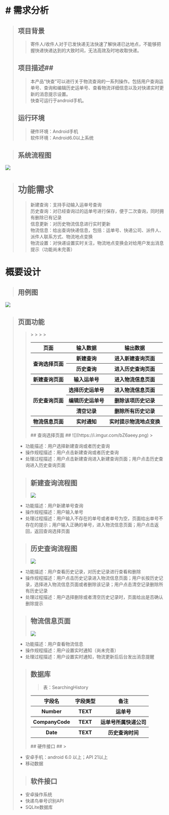 # # 需求分析 #
>## 项目背景  ##
>> 寄件人/收件人对于已发快递无法快速了解快递已达地点，不能够把握快递快递达到的大致时间，无法高效及时地收取快递。
>## 项目描述##
>>本产品“快查”可以进行关于物流查询的一系列操作。包括用户查询运单号、查询和编辑历史运单号、查看物流详细信息以及对快递实时更新的消息提示设置。  
>快查可运行于android手机。
>## 运行环境 ##
>> 硬件环境：Android手机  
>软件环境：Android6.0以上系统  

>## 系统流程图 ##
![](https://i.imgur.com/WEpI1I9.png)
># 功能需求 ##
>>新建查询：支持手动输入运单号查询  
>历史查询：对已经查询过的运单号进行保存，便于二次查询，同时拥有删除已有记录  
>信息更新：对历史物流信息进行实时更新  
>物流信息：给出查询快递信息，包括：运单号、快递公司、派件人、派件人联系方式、物流地点变换  
>物流设置：对快递设置实时关注，物流地点变换会对给用户发出消息提示（功能尚未完善）
# 概要设计 #
>## 用例图 ##
![](https://i.imgur.com/L3NA4Ma.png)
>## 页面功能 ##
>><table>
><tr>
><th>页面</th>
><th>输入数据</th>
><th>输出数据</th>
></tr>
><tr>
><th rowspan="2">查询选择页面</th>
><th>新建查询</th>
><th>进入新建查询页面</th>
></tr>
><tr>
><th>历史查询</th>
>><th>进入历史查询页面</th>
></tr>
><tr>
><th>新建查询页面</th>
><th>输入运单号</th>
><th>进入物流信息页面</th>
></tr>
><tr>
><th rowspan="3">历史查询页面</th>
><th>选择历史运单号</th>
>><th>进入物流信息页面</th>
></tr>
><tr>
><th>编辑历史运单号</th>
>><th>删除该项历史记录</th>
></tr>
><tr>
><th>清空记录</th>
>><th>删除所有历史记录</th>
></tr>
><tr>
><th>物流信息页面</th>
><th>实时通知</th>
><th>实时提示物流地点变换</th>
></tr>
></table>
>## 查询选择页面 ##
>![](https://i.imgur.com/bZ6aeey.png)
>>
- 功能描述：用户选择新建查询或者历史查询
- 操作规程描述：用户点击新建查询或者历史查询
- 处理过程描述：用户点击新建查询进入新建查询页面；用户点击历史查询进入历史查询页面
>## 新建查询流程图 ##
>![](https://i.imgur.com/KTABHsE.png)
>>
- 功能描述：用户新建单号查询
- 操作规程描述：用户输入单号
- 处理过程描述：用户输入不存在的单号或者单号为空，页面给出单号不存在的提示；用户输入正确的单号，进入物流信息页面；用户点击返回，返回查询选择页面
>## 历史查询流程图 ##
>![](https://i.imgur.com/Xv6RCSd.png)
>>
- 功能描述：用户查看历史记录，对历史记录进行查看和删除
- 操作规程描述：用户点击历史记录进入物流信息页面；用户长按历史记录，选择进入物流信息页面或者删除该记录；用户点击清空记录删除所有历史记录
- 处理过程描述：用户选择删除或者清空历史记录时，页面给出是否确认删除提示
>## 物流信息页面 ##
>![](https://i.imgur.com/aLgyDvy.png)
>>
- 功能描述：用户查看物流信息
- 操作规程描述：用户设置实时通知（尚未完善）
- 处理过程描述：用户设置实时通知，物流更新后后台发出消息提醒
>## 数据库 ##
>>表：SearchingHistory  
><table>
><tr>
><th>字段名</th>
><th>字段类型</th>
><th>备注</th>
></tr>
><tr>
><th>Number</th>
><th>TEXT</th>
><th>运单号</th>
></tr>
><tr>
><th>CompanyCode</th>
><th>TEXT</th>
><th>运单号所属快递公司</th>
></tr>
><tr>
><th>Date</th>
><th>TEXT</th>
><th>历史查询时间</th>
></table>
>## 硬件接口 ##
>>
- 安卓手机：android 6.0 以上；API 21以上
- 移动数据
>## 软件接口 ##
>>
- 安卓操作系统    
- 快递鸟单号识别API  
- SQLite数据库
